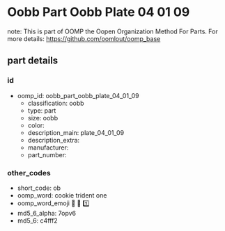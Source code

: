 # Oobb Part Oobb Plate 04 01 09  

note: This is part of OOMP the Oopen Organization Method For Parts. For more details: https://github.com/oomlout/oomp_base

##  part details





### id
* oomp_id: oobb_part_oobb_plate_04_01_09
  * classification: oobb
  * type: part
  * size: oobb
  * color: 
  * description_main: plate_04_01_09
  * description_extra: 
  * manufacturer: 
  * part_number: 

### other_codes
* short_code: ob
* oomp_word: cookie trident one
* oomp_word_emoji :cookie: :trident: :one:
* md5_6_alpha: 7opv6
* md5_6: c4fff2